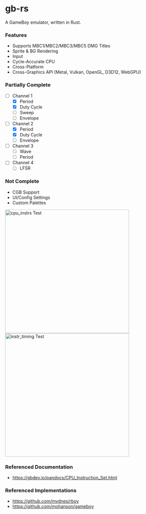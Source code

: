 # gb-rs

A GameBoy emulator, written in Rust.

### Features
- Supports MBC1/MBC2/MBC3/MBC5 DMG Titles
- Sprite & BG Rendering
- Input
- Cycle-Accurate CPU
- Cross-Platform
- Cross-Graphics API (Metal, Vulkan, OpenGL, D3D12, WebGPU)

### Partially Complete
- [ ] Channel 1
  - [x] Period
  - [x] Duty Cycle
  - [ ] Sweep
  - [ ] Envelope
- [ ] Channel 2
  - [x] Period
  - [x] Duty Cycle
  - [ ] Envelope
- [ ] Channel 3
  - [ ] Wave
  - [ ] Period
- [ ] Channel 4
  - [ ] LFSR
        
### Not Complete
- CGB Support
- UI/Config Settings
- Custom Palettes

<img width="400" alt="cpu_instrs Test" src="https://github.com/IsaacMarovitz/gb-rs/assets/42140194/a1b62888-0efa-4132-93fe-7ee812f7c73e">
<img width="400" alt="instr_timing Test" src="https://github.com/IsaacMarovitz/gb-rs/assets/42140194/56fe26c1-cc4b-498e-9fd0-26a3d109c0ba">


### Referenced Documentation
- https://gbdev.io/pandocs/CPU_Instruction_Set.html

### Referenced Implementations
- https://github.com/mvdnes/rboy
- https://github.com/mohanson/gameboy

